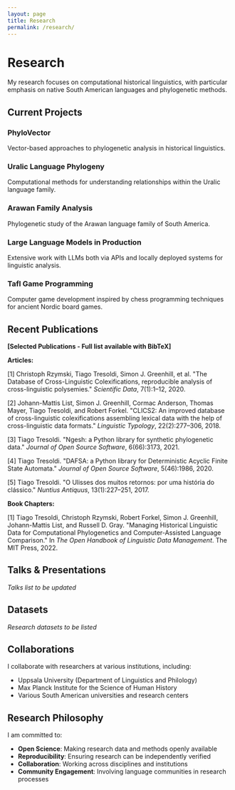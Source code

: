 ```yaml
---
layout: page
title: Research
permalink: /research/
---
```


# Research

My research focuses on computational historical linguistics, with particular emphasis on native South American languages and phylogenetic methods.

## Current Projects

### PhyloVector
Vector-based approaches to phylogenetic analysis in historical linguistics.

### Uralic Language Phylogeny
Computational methods for understanding relationships within the Uralic language family.

### Arawan Family Analysis
Phylogenetic study of the Arawan language family of South America.

### Large Language Models in Production
Extensive work with LLMs both via APIs and locally deployed systems for linguistic analysis.

### Tafl Game Programming
Computer game development inspired by chess programming techniques for ancient Nordic board games.

<div class="decorative-border"></div>

## Recent Publications

**[Selected Publications - Full list available with BibTeX]**

**Articles:**

[1] Christoph Rzymski, Tiago Tresoldi, Simon J. Greenhill, et al. "The Database of Cross-Linguistic Colexifications, reproducible analysis of cross-linguistic polysemies." *Scientific Data*, 7(1):1–12, 2020.

[2] Johann-Mattis List, Simon J. Greenhill, Cormac Anderson, Thomas Mayer, Tiago Tresoldi, and Robert Forkel. "CLICS2: An improved database of cross-linguistic colexifications assembling lexical data with the help of cross-linguistic data formats." *Linguistic Typology*, 22(2):277–306, 2018.

[3] Tiago Tresoldi. "Ngesh: a Python library for synthetic phylogenetic data." *Journal of Open Source Software*, 6(66):3173, 2021.

[4] Tiago Tresoldi. "DAFSA: a Python library for Deterministic Acyclic Finite State Automata." *Journal of Open Source Software*, 5(46):1986, 2020.

[5] Tiago Tresoldi. "O Ulisses dos muitos retornos: por uma história do clássico." *Nuntius Antiquus*, 13(1):227–251, 2017.

**Book Chapters:**

[1] Tiago Tresoldi, Christoph Rzymski, Robert Forkel, Simon J. Greenhill, Johann-Mattis List, and Russell D. Gray. "Managing Historical Linguistic Data for Computational Phylogenetics and Computer-Assisted Language Comparison." In *The Open Handbook of Linguistic Data Management*. The MIT Press, 2022.

## Talks & Presentations

*Talks list to be updated*

## Datasets

*Research datasets to be listed*

## Collaborations

I collaborate with researchers at various institutions, including:
- Uppsala University (Department of Linguistics and Philology)
- Max Planck Institute for the Science of Human History
- Various South American universities and research centers

## Research Philosophy

I am committed to:
- **Open Science**: Making research data and methods openly available
- **Reproducibility**: Ensuring research can be independently verified
- **Collaboration**: Working across disciplines and institutions
- **Community Engagement**: Involving language communities in research processes